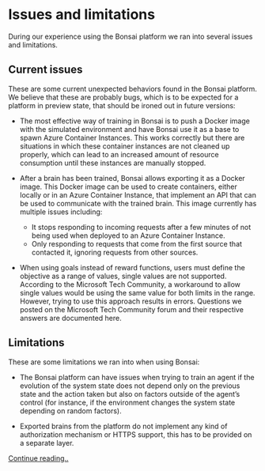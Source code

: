 # Issues and limitations
During our experience using the Bonsai platform we ran into several issues and limitations.

## Current issues
These are some current unexpected behaviors found in the Bonsai platform. We believe that these are probably bugs, which is to be expected for a platform in preview state, that should be ironed out in future versions:
* The most effective way of training in Bonsai is to push a Docker image with the simulated environment and have Bonsai use it as a base to spawn Azure Container Instances. This works correctly but there are situations in which these container instances are not cleaned up properly, which can lead to an increased amount of resource consumption until these instances are manually stopped.

* After a brain has been trained, Bonsai allows exporting it as a Docker image. This Docker image can be used to create containers, either locally or in an Azure Container Instance, that implement an API that can be used to communicate with the trained brain. This image currently has multiple issues including:
    * It stops responding to incoming requests after a few minutes of not being used when deployed to an Azure Container Instance.
    * Only responding to requests that come from the first source that contacted it, ignoring requests from other sources.

* When using goals instead of reward functions, users must define the objective as a range of values, single values are not supported. According to the Microsoft Tech Community, a workaround to allow single values would be using the same value for both limits in the range. However, trying to use this approach results in errors. Questions we posted on the Microsoft Tech Community forum and their respective answers are documented here.

## Limitations
These are some limitations we ran into when using Bonsai:
* The Bonsai platform can have issues when trying to train an agent if the evolution of the system state does not depend only on the previous state and the action taken but also on factors outside of the agent’s control (for instance, if the environment changes the system state depending on random factors).

* Exported brains from the platform do not implement any kind of authorization mechanism or HTTPS support, this has to be provided on a separate layer.

[Continue reading..](../08-conclusions/README.md)
